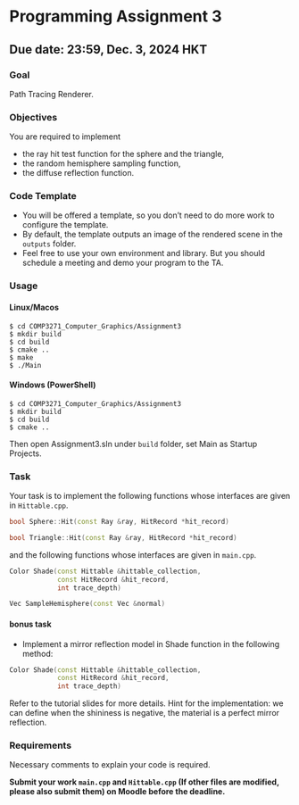 # Programming Assignment 3

## Due date: 23:59, Dec. 3, 2024 HKT

### Goal

Path Tracing Renderer.

### Objectives

You are required to implement

- the ray hit test function for the sphere and the triangle,
- the random hemisphere sampling function,
- the diffuse reflection function.

### Code Template

- You will be offered a template, so you don’t need to do more work to configure the template.
- By default, the template outputs an image of the rendered scene in the `outputs` folder.
- Feel free to use your own environment and library. But you should schedule a meeting and demo your
  program to the TA.

### Usage

#### Linux/Macos

```shell
$ cd COMP3271_Computer_Graphics/Assignment3
$ mkdir build
$ cd build
$ cmake ..
$ make
$ ./Main
```

#### Windows (PowerShell)

```shell
$ cd COMP3271_Computer_Graphics/Assignment3
$ mkdir build
$ cd build
$ cmake ..
```

Then open Assignment3.sln under `build` folder, set Main as Startup Projects.

### Task

Your task is to implement the following functions whose interfaces are given in `Hittable.cpp`.

```cpp
bool Sphere::Hit(const Ray &ray, HitRecord *hit_record)
```

```cpp
bool Triangle::Hit(const Ray &ray, HitRecord *hit_record)
```

and the following functions whose interfaces are given in `main.cpp`.

```cpp
Color Shade(const Hittable &hittable_collection,
            const HitRecord &hit_record,
            int trace_depth)
```

```cpp
Vec SampleHemisphere(const Vec &normal)
```

#### bonus task

- Implement a mirror reflection model in Shade function in the following method:

```cpp
Color Shade(const Hittable &hittable_collection,
            const HitRecord &hit_record,
            int trace_depth)
```

Refer to the tutorial slides for more details. Hint for the implementation: we can define when the shininess is
negative, the material is a perfect mirror reflection.

### Requirements

Necessary comments to explain your code is required.

**Submit your work `main.cpp` and `Hittable.cpp` (If other files are modified, please also submit them) on Moodle before
the deadline.**